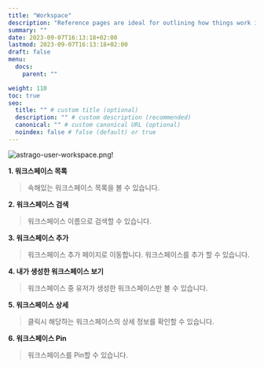 ```yaml
---
title: "Workspace"
description: "Reference pages are ideal for outlining how things work in terse and clear terms."
summary: ""
date: 2023-09-07T16:13:18+02:00
lastmod: 2023-09-07T16:13:18+02:00
draft: false
menu:
  docs:
    parent: ""

weight: 110
toc: true
seo:
  title: "" # custom title (optional)
  description: "" # custom description (recommended)
  canonical: "" # custom canonical URL (optional)
  noindex: false # false (default) or true
---
```


![astrago-user-workspace.png!](/images/astrago-user-workspace.png)

**1. 워크스페이스 목록**

> 속해있는 워크스페이스 목록을 볼 수 있습니다.

**2. 워크스페이스 검색**

> 워크스페이스 이름으로 검색할 수 있습니다.

**3. 워크스페이스 추가**

> 워크스페이스 추가 페이지로 이동합니다. 워크스페이스를 추가 할 수 있습니다.

**4. 내가 생성한 워크스페이스 보기**

> 워크스페이스 중 유저가 생성한 워크스페이스만 볼 수 있습니다.

**5. 워크스페이스 상세**

> 클릭시 해당하는 워크스페이스의 상세 정보를 확인할 수 있습니다.

**6. 워크스페이스 Pin**

> 워크스페이스를 Pin할 수 있습니다.
